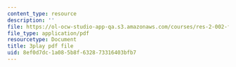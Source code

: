 ```yaml
---
content_type: resource
description: ''
file: https://ol-ocw-studio-app-qa.s3.amazonaws.com/courses/res-2-002-finite-element-procedures-for-solids-and-structures-spring-2010/8ef0d7dc1a085b8f632873316403bfb7_NJUIkyavUD4.pdf
file_type: application/pdf
resourcetype: Document
title: 3play pdf file
uid: 8ef0d7dc-1a08-5b8f-6328-73316403bfb7
---
```

